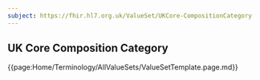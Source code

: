 ```yaml
---
subject: https://fhir.hl7.org.uk/ValueSet/UKCore-CompositionCategory
---
```

## UK Core Composition Category

{{page:Home/Terminology/AllValueSets/ValueSetTemplate.page.md}}